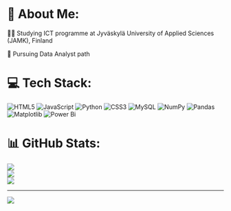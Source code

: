 # 💫 About Me:
👨‍🎓 Studying ICT programme at Jyväskylä University of Applied Sciences (JAMK), Finland

🏢 Pursuing Data Analyst path

# 💻 Tech Stack:
![HTML5](https://img.shields.io/badge/html5-%23E34F26.svg?style=for-the-badge&logo=html5&logoColor=white) ![JavaScript](https://img.shields.io/badge/javascript-%23323330.svg?style=for-the-badge&logo=javascript&logoColor=%23F7DF1E) ![Python](https://img.shields.io/badge/python-3670A0?style=for-the-badge&logo=python&logoColor=ffdd54) ![CSS3](https://img.shields.io/badge/css3-%231572B6.svg?style=for-the-badge&logo=css3&logoColor=white) ![MySQL](https://img.shields.io/badge/mysql-4479A1.svg?style=for-the-badge&logo=mysql&logoColor=white) ![NumPy](https://img.shields.io/badge/numpy-%23013243.svg?style=for-the-badge&logo=numpy&logoColor=white) ![Pandas](https://img.shields.io/badge/pandas-%23150458.svg?style=for-the-badge&logo=pandas&logoColor=white) ![Matplotlib](https://img.shields.io/badge/Matplotlib-%23ffffff.svg?style=for-the-badge&logo=Matplotlib&logoColor=black) ![Power Bi](https://img.shields.io/badge/power_bi-F2C811?style=for-the-badge&logo=powerbi&logoColor=black)
# 📊 GitHub Stats:
![](https://github-readme-stats.vercel.app/api?username=nicheoflasting&theme=dark&hide_border=false&include_all_commits=false&count_private=false)<br/>
![](https://nirzak-streak-stats.vercel.app/?user=nicheoflasting&theme=dark&hide_border=false)<br/>
![](https://github-readme-stats.vercel.app/api/top-langs/?username=nicheoflasting&theme=dark&hide_border=false&include_all_commits=false&count_private=false&layout=compact)

---
[![](https://visitcount.itsvg.in/api?id=nicheoflasting&icon=0&color=0)](https://visitcount.itsvg.in)

<!-- Proudly created with GPRM ( https://gprm.itsvg.in ) -->


